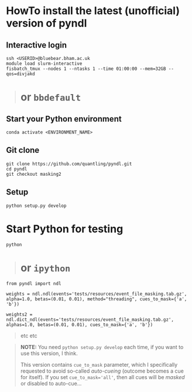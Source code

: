 
# HowTo install the latest (unofficial) version of pyndl

## Interactive login

    ssh <USERID>@bluebear.bham.ac.uk
    module load slurm-interactive
    fisbatch_tmux --nodes 1 --ntasks 1 --time 01:00:00 --mem=32GB --qos=divjakd
>   # or `bbdefault`

## Start your Python environment

    conda activate <ENVIRONMENT_NAME>

## Git clone

    git clone https://github.com/quantling/pyndl.git
    cd pyndl
    git checkout masking2

## Setup

    python setup.py develop

# Start Python for testing

    python
>   # or `ipython`

    from pyndl import ndl

    weights = ndl.ndl(events='tests/resources/event_file_masking.tab.gz', alpha=1.0, betas=(0.01, 0.01), method="threading", cues_to_mask={'a', 'b'})

    weights2 = ndl.dict_ndl(events='tests/resources/event_file_masking.tab.gz', alphas=1.0, betas=(0.01, 0.01), cues_to_mask={'a', 'b'})

> etc etc

> **NOTE:** You need `python setup.py develop` each time, if you want to use
> this version, I think.
> 
> This version contains `cue_to_mask` parameter, which I specifically requested
> to avoid so-called *auto-cueing* (outcome becomes a cue for itself). If you
> set `cue_to_mask='all'`, then all cues will be *masked* or disabled to
> auto-cue...

